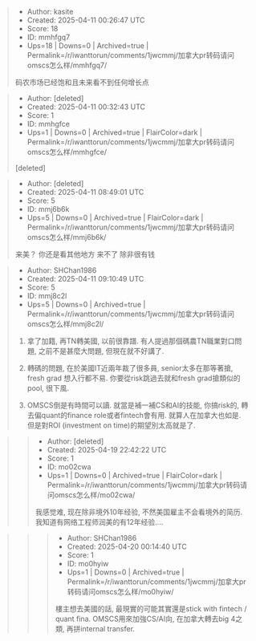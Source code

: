 > - Author: kasite
> - Created: 2025-04-11 00:26:47 UTC
> - Score: 18
> - ID: mmhfgq7
> - Ups=18 | Downs=0 | Archived=true | Permalink=/r/iwanttorun/comments/1jwcmmj/加拿大pr转码请问omscs怎么样/mmhfgq7/
>
> 码农市场已经饱和且未来看不到任何增长点

> - Author: [deleted]
> - Created: 2025-04-11 00:32:43 UTC
> - Score: 1
> - ID: mmhgfce
> - Ups=1 | Downs=0 | Archived=true | FlairColor=dark | Permalink=/r/iwanttorun/comments/1jwcmmj/加拿大pr转码请问omscs怎么样/mmhgfce/
>
> [deleted]

> - Author: [deleted]
> - Created: 2025-04-11 08:49:01 UTC
> - Score: 5
> - ID: mmj6b6k
> - Ups=5 | Downs=0 | Archived=true | FlairColor=dark | Permalink=/r/iwanttorun/comments/1jwcmmj/加拿大pr转码请问omscs怎么样/mmj6b6k/
>
> 来美？ 你还是看其他地方 来不了 除非很有钱

> - Author: SHChan1986
> - Created: 2025-04-11 09:10:49 UTC
> - Score: 5
> - ID: mmj8c2l
> - Ups=5 | Downs=0 | Archived=true | Permalink=/r/iwanttorun/comments/1jwcmmj/加拿大pr转码请问omscs怎么样/mmj8c2l/
>
> 1. 拿了加籍, 再TN轉美國, 以前很靠譜. 有人提過那個碼農TN職業對口問題, 之前不是甚麼大問題, 但現在就不好講了.
> 
> 2. 轉碼的問題, 在於美國IT近兩年裁了很多員, senior太多在那等著搶, fresh grad 想入行都不易. 你要從risk跳過去就和fresh grad搶類似的pool, 很下風.
> 
> 3. OMSCS倒是有時間可以讀. 就當是補一補CS和AI的技能, 你搞risk的, 轉去偏quant的finance role或者fintech會有用. 就算人在加拿大也如是. 但是對ROI (investment on time)的期望別太高就是了.

>> - Author: [deleted]
>> - Created: 2025-04-19 22:42:22 UTC
>> - Score: 1
>> - ID: mo02cwa
>> - Ups=1 | Downs=0 | Archived=true | FlairColor=dark | Permalink=/r/iwanttorun/comments/1jwcmmj/加拿大pr转码请问omscs怎么样/mo02cwa/
>>
>> 我感觉难, 现在除非境外10年经验, 不然美国雇主不会看境外的简历. 我知道有网络工程师润美的有12年经验....

>>> - Author: SHChan1986
>>> - Created: 2025-04-20 00:14:40 UTC
>>> - Score: 1
>>> - ID: mo0hyiw
>>> - Ups=1 | Downs=0 | Archived=true | Permalink=/r/iwanttorun/comments/1jwcmmj/加拿大pr转码请问omscs怎么样/mo0hyiw/
>>>
>>> 樓主想去美國的話, 最現實的可能其實還是stick with fintech / quant fina. OMSCS用來加強CS/AI向, 在加拿大轉去big 4之類, 再拼internal transfer.
